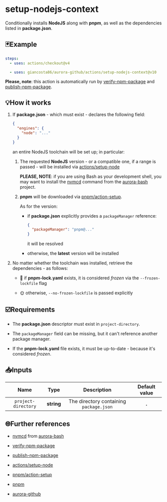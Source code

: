 # setup-nodejs-context

Conditionally installs **NodeJS** along with **pnpm**, as well as the dependencies listed in **package.json**.

## 🃏Example

```yaml
steps:
  - uses: actions/checkout@v4

  - uses: giancosta86/aurora-github/actions/setup-nodejs-context@v10
```

**Please, note**: this action is automatically run by [verify-npm-package](../verify-npm-package/README.md) and [publish-npm-package](../publish-npm-package/README.md).

## 💡How it works

1. If **package.json** - which must exist - declares the following field:

   ```json
   {
     "engines": {
       "node": "..."
     }
   }
   ```

   an entire NodeJS toolchain will be set up; in particular:

   1. The requested **NodeJS** version - or a compatible one, if a range is passed - will be installed via [actions/setup-node](https://github.com/actions/setup-node)

      **PLEASE, NOTE**: if you are using Bash as your development shell, you may want to install the [nvmcd](https://github.com/giancosta86/aurora-bash/tree/main/scripts/nvmcd) command from the [aurora-bash](https://github.com/giancosta86/aurora-bash) project.

   1. **pnpm** will be downloaded via [pnpm/action-setup](https://github.com/pnpm/action-setup).

      As for the version:

      - if **package.json** explicitly provides a `packageManager` reference:

        ```json
        {
          "packageManager": "pnpm@..."
        }
        ```

        it will be resolved

      - otherwise, the **latest** version will be installed

1. No matter whether the toolchain was installed, retrieve the dependencies - as follows:

   - 🧊 if **pnpm-lock.yaml** exists, it is considered _frozen_ via the `--frozen-lockfile` flag

   - 🌞 otherwise, `--no-frozen-lockfile` is passed explicitly

## ☑️Requirements

- The **package.json** descriptor must exist in `project-directory`.

- The `packageManager` field can be missing, but it can't reference another package manager.

- If the **pnpm-lock.yaml** file exists, it must be up-to-date - because it's considered _frozen_.

## 📥Inputs

|        Name         |    Type    |               Description               | Default value |
| :-----------------: | :--------: | :-------------------------------------: | :-----------: |
| `project-directory` | **string** | The directory containing `package.json` |     **.**     |

## 🌐Further references

- [nvmcd](https://github.com/giancosta86/aurora-bash/tree/main/scripts/nvmcd) from [aurora-bash](https://github.com/giancosta86/aurora-bash)

- [verify-npm-package](../verify-npm-package/README.md)

- [publish-npm-package](../publish-npm-package/README.md)

- [actions/setup-node](https://github.com/actions/setup-node)

- [pnpm/action-setup](https://github.com/pnpm/action-setup)

- [pnpm](https://pnpm.io/)

- [aurora-github](../../README.md)
